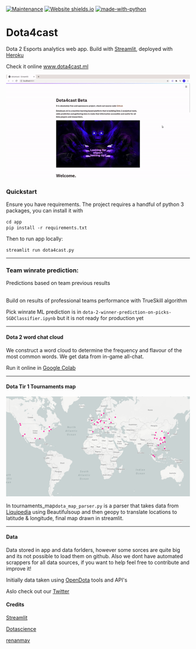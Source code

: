   [![Maintenance](https://img.shields.io/badge/Maintained%3F-yes-green.svg)](https://GitHub.com/tarasevich-dmitry/Dota4cast/graphs/commit-activity) [![Website shields.io](https://img.shields.io/website-up-down-green-red/http/shields.io.svg)](http://www.dota4cast.ml/) [![made-with-python](https://img.shields.io/badge/Made%20with-Python-1f425f.svg)](https://www.python.org/)






# Dota4cast
Dota 2 Esports analytics web app. Build with [Streamlit](https://www.streamlit.io/), deployed with [Heroku](https://www.heroku.com/)

Check it online www.dota4cast.ml

![Alt Text](https://github.com/tarasevich-dmitry/Dota4cast/blob/master/images/demo.gif)



<h3> Quickstart </h3> 
Ensure you have requirements. The project requires a handful of python 3 packages, you can install it with

```
cd app
pip install -r requirements.txt
```

Then to run app locally:

```
streamlit run dota4cast.py
```

---

<h3> Team winrate prediction: </h3>

  <summary>Predictions based on team previous results</summary>
 <br>
  
 Build on results of professional teams performance with TrueSkill algorithm 
 
 Pick winrate ML prediction is in `dota-2-winner-prediction-on-picks-SGDClassifier.ipynb` but it is not ready for production yet 
 
--- 
<h4>Dota 2 word chat cloud</h4>


We construct a word cloud to determine the frequency and flavour of the most common words. We get data from in-game all-chat.

Run it online in [Google Colab](https://colab.research.google.com/drive/11bQpWGrzySjMsiIRCwkUPVzZUvMbkkN1?usp=sharing)

---
<h4>Dota Tir 1 Tournaments map</h4>

![Alt Text](https://github.com/tarasevich-dmitry/Dota4cast/blob/master/app/map_tir1.png)

In tournaments_map`dota_map_parser.py` is a parser that takes data from [Liquipedia](https://liquipedia.net/dota2/Tier_1_Tournaments) using Beautifulsoup
and then geopy to translate locations to latitude & longitude, final map drawn in streamlit. 

---
<h4>Data</h4>

Data stored in app and data forlders, however some sorces are quite big and its not possible to load them on github.
Also we dont have automated scrappers for all data sources, if you want to help feel free to contribute and improve it!

Initially data taken using [OpenDota](www.opendota.com) tools and API's


Aslo check out our [Twitter](twitter.com/dota4cast)


<h4>Credits</h4>

[Streamlit](https://github.com/streamlit/streamlit)

[Dotascience](https://github.com/dotascience/dotascience-hackathon)

[renanmav](https://www.kaggle.com/renanmav/dota-2-game-prediction)

